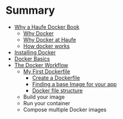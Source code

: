 # Summary

* [Why a Haufe Docker Book](README.md)
   * [Why Docker](why_docker.md)
   * [Why Docker at Haufe](why_docker_at_haufe.md)
   * [How docker works](how_docker_works.md)
* [Installing Docker](installing_docker.md)
* [Docker Basics](docker_basics.md)
* [The Docker Workflow](the_suggested_docker_haufe_workflow.md)
   * [My First Dockerfile](docker_command_reference.md)
       * [Create a Dockerfile](create_a_dockerfile.md)
       * [Finding a base Image for your app](finding_a_base_image_for_your_app.md)
       * [Docker file structure](docker_file_structure.md)
   * Build your image
   * Run your container
   * Compose multiple Docker images

